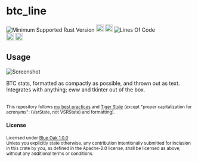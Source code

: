 # btc_line
![Minimum Supported Rust Version](https://img.shields.io/badge/nightly-1.86+-ab6000.svg)
[<img alt="crates.io" src="https://img.shields.io/crates/v/btc_line.svg?color=fc8d62&logo=rust" height="20" style=flat-square>](https://crates.io/crates/btc_line)
[<img alt="docs.rs" src="https://img.shields.io/badge/docs.rs-66c2a5?style=for-the-badge&labelColor=555555&logo=docs.rs&style=flat-square" height="20">](https://docs.rs/btc_line)
![Lines Of Code](https://img.shields.io/badge/LoC-577-lightblue)
<br>
[<img alt="ci errors" src="https://img.shields.io/github/actions/workflow/status/valeratrades/btc_line/errors.yml?branch=master&style=for-the-badge&style=flat-square&label=errors&labelColor=420d09" height="20">](https://github.com/valeratrades/btc_line/actions?query=branch%3Amaster) <!--NB: Won't find it if repo is private-->
[<img alt="ci warnings" src="https://img.shields.io/github/actions/workflow/status/valeratrades/btc_line/warnings.yml?branch=master&style=for-the-badge&style=flat-square&label=warnings&labelColor=d16002" height="20">](https://github.com/valeratrades/btc_line/actions?query=branch%3Amaster) <!--NB: Won't find it if repo is private-->


## Usage
![Screenshot](./.readme_assets/readme_assets/screenshot.png)

BTC stats, formatted as compactly as possible, and thrown out as text. Integrates with anything; eww and tkinter out of the box.



<br>

<sup>
	This repository follows <a href="https://github.com/valeratrades/.github/tree/master/best_practices">my best practices</a> and <a href="https://github.com/tigerbeetle/tigerbeetle/blob/main/docs/TIGER_STYLE.md">Tiger Style</a> (except "proper capitalization for acronyms": (VsrState, not VSRState) and formatting).
</sup>

#### License

<sup>
	Licensed under <a href="LICENSE">Blue Oak 1.0.0</a>
</sup>

<br>

<sub>
	Unless you explicitly state otherwise, any contribution intentionally submitted
for inclusion in this crate by you, as defined in the Apache-2.0 license, shall
be licensed as above, without any additional terms or conditions.
</sub>
